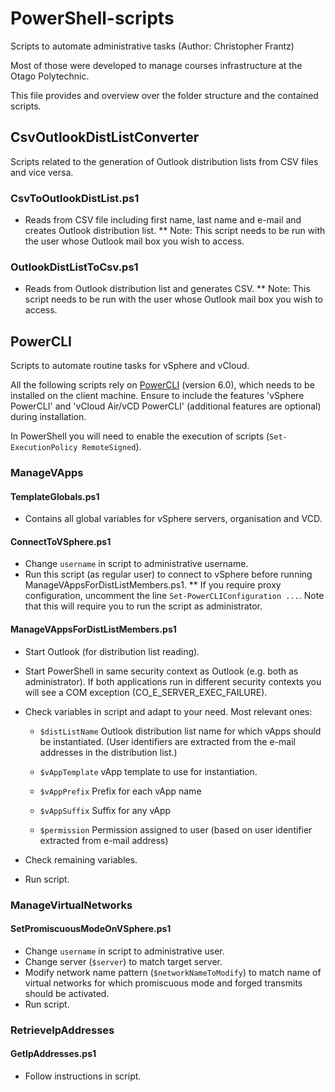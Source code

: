 # PowerShell-scripts
Scripts to automate administrative tasks (Author: Christopher Frantz)

Most of those were developed to manage courses infrastructure at the Otago Polytechnic.

This file provides and overview over the folder structure and the contained scripts.

## CsvOutlookDistListConverter

Scripts related to the generation of Outlook distribution lists from CSV files and vice versa.

### CsvToOutlookDistList.ps1

* Reads from CSV file including first name, last name and e-mail and creates Outlook distribution list.
** Note: This script needs to be run with the user whose Outlook mail box you wish to access.

### OutlookDistListToCsv.ps1

* Reads from Outlook distribution list and generates CSV.
** Note: This script needs to be run with the user whose Outlook mail box you wish to access.

## PowerCLI

Scripts to automate routine tasks for vSphere and vCloud.

All the following scripts rely on [PowerCLI](https://www.vmware.com/support/developer/PowerCLI/) (version 6.0), which needs to be installed on the client machine. Ensure to include the features 'vSphere PowerCLI' and 'vCloud Air/vCD PowerCLI' (additional features are optional) during installation.

In PowerShell you will need to enable the execution of scripts (`Set-ExecutionPolicy RemoteSigned`).

### ManageVApps

#### TemplateGlobals.ps1

* Contains all global variables for vSphere servers, organisation and VCD.

#### ConnectToVSphere.ps1

* Change `username` in script to administrative username.
* Run this script (as regular user) to connect to vSphere before running ManageVAppsForDistListMembers.ps1.
** If you require proxy configuration, uncomment the line `Set-PowerCLIConfiguration ...`. Note that this will require you to run the script as administrator.

#### ManageVAppsForDistListMembers.ps1

* Start Outlook (for distribution list reading).

* Start PowerShell in same security context as Outlook (e.g. both as administrator). If both applications run in different security contexts you will see a COM exception (CO_E_SERVER_EXEC_FAILURE).

* Check variables in script and adapt to your need. Most relevant ones:

  * `$distListName` Outlook distribution list name for which vApps should be instantiated. (User identifiers are extracted from the e-mail addresses in the distribution list.)

  * `$vAppTemplate` vApp template to use for instantiation.

  * `$vAppPrefix` Prefix for each vApp name

  * `$vAppSuffix` Suffix for any vApp

  * `$permission` Permission assigned to user (based on user identifier extracted from e-mail address)

* Check remaining variables.
* Run script.

### ManageVirtualNetworks

#### SetPromiscuousModeOnVSphere.ps1

* Change `username` in script to administrative user.
* Change server (`$server`) to match target server.
* Modify network name pattern (`$networkNameToModify`) to match name of virtual networks for which promiscuous mode and forged transmits should be activated.
* Run script.

### RetrieveIpAddresses

#### GetIpAddresses.ps1

* Follow instructions in script.